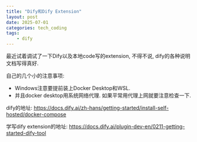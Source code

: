 ```yaml
---
title: "Dify和Dify Extension"
layout: post
date: 2025-07-01
categories: tech_coding
tags:
    - dify
---
```



最近试着调试了一下Dify以及本地code写的extension, 不得不说, dify的各种说明文档写得真好. 

自己的几个小的注意事项:
- Windows注意要提前装上Docker Desktop和WSL. 
- 并且docker desktop用系统网络代理. 如果平常用代理上网就要注意检查一下. 


dify的地址: 
https://docs.dify.ai/zh-hans/getting-started/install-self-hosted/docker-compose

学写dify extension的地址:
https://docs.dify.ai/plugin-dev-en/0211-getting-started-dify-tool